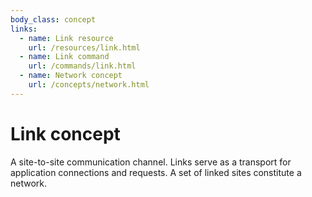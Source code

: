 ```yaml
---
body_class: concept
links:
  - name: Link resource
    url: /resources/link.html
  - name: Link command
    url: /commands/link.html
  - name: Network concept
    url: /concepts/network.html
---
```


# Link concept

<section>

A site-to-site communication channel. Links serve as a
transport for application connections and requests.  A set
of linked sites constitute a network.

</section>
